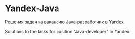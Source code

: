 Yandex-Java
===========

Решения задач на вакансию Java-разработчик в Yandex

Solutions to the tasks for position "Java-developer" in Yandex.
